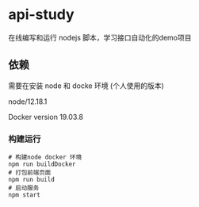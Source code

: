 # api-study

在线编写和运行 nodejs 脚本，学习接口自动化的demo项目

## 依赖
需要在安装 node 和 docke 环境 (个人使用的版本)

node/12.18.1

Docker version 19.03.8

### 构建运行
```shell
# 构建node docker 环境 
npm run buildDocker
# 打包前端页面
npm run build
# 启动服务
npm start
```


